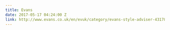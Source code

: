 ```yaml
---
title: Evans
date: 2017-05-17 04:24:00 Z
link: http://www.evans.co.uk/en/evuk/category/evans-style-adviser-4317830/home?geoip=noredirect
---
```



